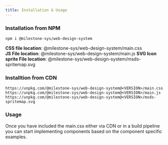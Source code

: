 ```yaml
---
title: Installation & Usage
---
```

### Installation from NPM
```
npm i @milestone-sys/web-design-system
```
**CSS file location**: @milestone-sys/web-design-system/main.css<br>
**JS File location**: @milestone-sys/web-design-system/main.js
**SVG Icon sprite File location**: @milestone-sys/web-design-system/msds-spritemap.svg

### Installtion from CDN
```
https://unpkg.com/@milestone-sys/web-design-system@<VERSION>/main.css
https://unpkg.com/@milestone-sys/web-design-system@<VERSION>/main.js
https://unpkg.com/@milestone-sys/web-design-system@<VERSION>/msds-spritemap.svg
```

### Usage
Once you have included the main.css either via CDN or in a build pipeline you can start implementing components based on the component specific examples.